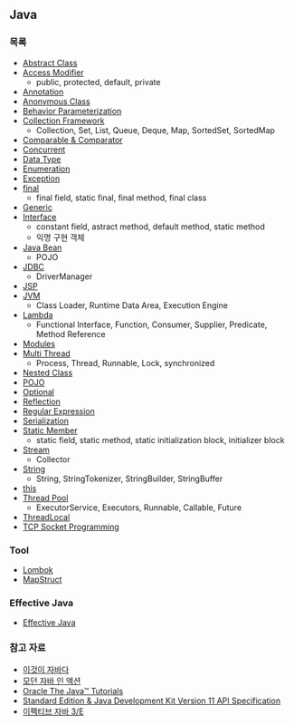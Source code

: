 ## Java

### 목록
* [Abstract Class](Abstract-Class/Abstract-Class.md)
* [Access Modifier](Access-Modifier/Access-Modifier.md)
  * public, protected, default, private
* [Annotation](./Annotation/Annotation.md)
* [Anonymous Class](Anonymous-Class/Anonymous-Class.md)
* [Behavior Parameterization](Behavior-Parameterization/Behavior-Parameterization.md) 
* [Collection Framework](Collection-Framework/Collection-Framework.md)
  * Collection, Set, List, Queue, Deque, Map, SortedSet, SortedMap
* [Comparable & Comparator](Comparable-Comparator/Comparable-Comparator.md)
* [Concurrent](Concurrent/Concurrent.md) 
* [Data Type](./Data-Type/Data-Type.md)
* [Enumeration](Enumeration/Enumeration.md)
* [Exception](Exception/Exception.md)
* [final](Final/Final.md)
  * final field, static final, final method, final class
* [Generic](Generic/Generic.md)
* [Interface](Interface/Interface.md)
  * constant field, astract method, default method, static method
  * 익명 구현 객체
* [Java Bean](Java-Bean/Java-Bean.md)
  * POJO
* [JDBC](./Database/JDBC/JDBC.md)
  * DriverManager
* [JSP](JSP/JSP.md) 
* [JVM](JVM/README.md) 
  * Class Loader, Runtime Data Area, Execution Engine
* [Lambda](./Lambda/Lambda.md)
  * Functional Interface, Function, Consumer, Supplier, Predicate, Method Reference
* [Modules](Modules/Modules.md) 
* [Multi Thread](Multi-Thread/Multi-Thread.md)
  * Process, Thread, Runnable, Lock, synchronized
* [Nested Class](Nested-Class/Nested-Class.md)
* [POJO](POJO/POJO.md) 
* [Optional](Optional/Optional.md)
* [Reflection](./Reflection/Reflection.md)
* [Regular Expression](RegularExpression/RegularExpression.md)
* [Serialization](Serialization/Serialization.md) 
* [Static Member](Static-Member/Static-Member.md)
  * static field, static method, static initialization block, initializer block
* [Stream](Stream/Stream.md)
  * Collector
* [String](String/String.md)
  * String, StringTokenizer, StringBuilder, StringBuffer
* [this](This/This.md)
* [Thread Pool](Thread-Pool/Thread-Pool.md)
  * ExecutorService, Executors, Runnable, Callable, Future
* [ThreadLocal](ThreadLocal/ThreadLocal.md)
* [TCP Socket Programming](TCP-Socket-Programming/TCP-Socket-Programming.md)

### Tool
* [Lombok](Tool/Lombok/Lombok.md)
* [MapStruct](Tool/MapStruct/MapStruct.md)

### Effective Java
* [Effective Java](Effective-Java/README.md)

### 참고 자료
* [이것이 자바다](http://www.kyobobook.co.kr/product/detailViewKor.laf?ejkGb=KOR&mallGb=KOR&barcode=9788968481475&orderClick=LEa&Kc=)
* [모던 자바 인 액션](http://www.kyobobook.co.kr/product/detailViewKor.laf?mallGb=KOR&ejkGb=KOR&barcode=9791162242025)
* [Oracle The Java™ Tutorials](https://docs.oracle.com/javase/tutorial/index.html)
* [Standard Edition & Java Development Kit Version 11 API Specification](https://docs.oracle.com/en/java/javase/11/docs/api/index.html)
* [이펙티브 자바 3/E](http://www.kyobobook.co.kr/product/detailViewKor.laf?mallGb=KOR&ejkGb=KOR&barcode=9788966262281)
